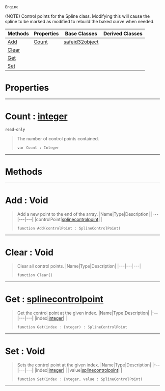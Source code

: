  `Engine`

(NOTE) Control points for the Spline class. Modifying this will cause the spline to be marked as modified to rebuild the baked curve when needed.

|Methods|Properties|Base Classes|Derived Classes|
|---|---|---|---|
|[ Add](https://github.com/dragonCASTjosh/PlasmaDocs/blob/master/code_reference/class_reference/splinecontrolpoints.markdown#add-void)|[ Count](https://github.com/dragonCASTjosh/PlasmaDocs/blob/master/code_reference/class_reference/splinecontrolpoints.markdown#count-plasma-engine-docume)|[safeid32object](https://github.com/dragonCASTjosh/PlasmaDocs/blob/master/code_reference/class_reference/safeid32object.markdown)| |
|[ Clear](https://github.com/dragonCASTjosh/PlasmaDocs/blob/master/code_reference/class_reference/splinecontrolpoints.markdown#clear-void)| | | |
|[ Get](https://github.com/dragonCASTjosh/PlasmaDocs/blob/master/code_reference/class_reference/splinecontrolpoints.markdown#get-plasma-engine-document)| | | |
|[ Set](https://github.com/dragonCASTjosh/PlasmaDocs/blob/master/code_reference/class_reference/splinecontrolpoints.markdown#set-void)| | | |


 #  Properties


---  
 #  Count : [integer](https://github.com/dragonCASTjosh/PlasmaDocs/blob/master/code_reference/lightning_base_types/integer.markdown)

 `read-only`

> The number of control points contained.
> ``` lang=cpp, name=Lightning
> var Count : Integer


---  
 #  Methods


---  
 #  Add : Void

> Add a new point to the end of the array.
> |Name|Type|Description|
> |---|---|---|
> |controlPoint|[splinecontrolpoint](https://github.com/dragonCASTjosh/PlasmaDocs/blob/master/code_reference/class_reference/splinecontrolpoint.markdown)| |
> ``` lang=cpp, name=Lightning
> function Add(controlPoint : SplineControlPoint)
> ``` 


---  
 #  Clear : Void

> Clear all control points.
> |Name|Type|Description|
> |---|---|---|
> ``` lang=cpp, name=Lightning
> function Clear()
> ``` 


---  
 #  Get : [splinecontrolpoint](https://github.com/dragonCASTjosh/PlasmaDocs/blob/master/code_reference/class_reference/splinecontrolpoint.markdown)

> Get the control point at the given index.
> |Name|Type|Description|
> |---|---|---|
> |index|[integer](https://github.com/dragonCASTjosh/PlasmaDocs/blob/master/code_reference/lightning_base_types/integer.markdown)| |
> ``` lang=cpp, name=Lightning
> function Get(index : Integer) : SplineControlPoint
> ``` 


---  
 #  Set : Void

> Sets the control point at the given index.
> |Name|Type|Description|
> |---|---|---|
> |index|[integer](https://github.com/dragonCASTjosh/PlasmaDocs/blob/master/code_reference/lightning_base_types/integer.markdown)| |
> |value|[splinecontrolpoint](https://github.com/dragonCASTjosh/PlasmaDocs/blob/master/code_reference/class_reference/splinecontrolpoint.markdown)| |
> ``` lang=cpp, name=Lightning
> function Set(index : Integer, value : SplineControlPoint)
> ``` 


---  
 

 
